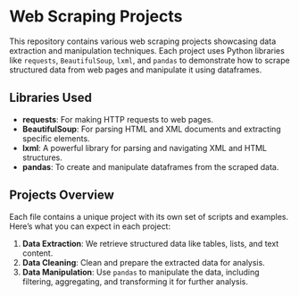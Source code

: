 # Web Scraping Projects

This repository contains various web scraping projects showcasing data extraction and manipulation techniques. Each project uses Python libraries like `requests`, `BeautifulSoup`, `lxml`, and `pandas` to demonstrate how to scrape structured data from web pages and manipulate it using dataframes.

## Libraries Used

- **requests**: For making HTTP requests to web pages.
- **BeautifulSoup**: For parsing HTML and XML documents and extracting specific elements.
- **lxml**: A powerful library for parsing and navigating XML and HTML structures.
- **pandas**: To create and manipulate dataframes from the scraped data.

## Projects Overview

Each file contains a unique project with its own set of scripts and examples. Here’s what you can expect in each project:

1. **Data Extraction**: We retrieve structured data like tables, lists, and text content.
2. **Data Cleaning**: Clean and prepare the extracted data for analysis.
3. **Data Manipulation**: Use `pandas` to manipulate the data, including filtering, aggregating, and transforming it for further analysis.
